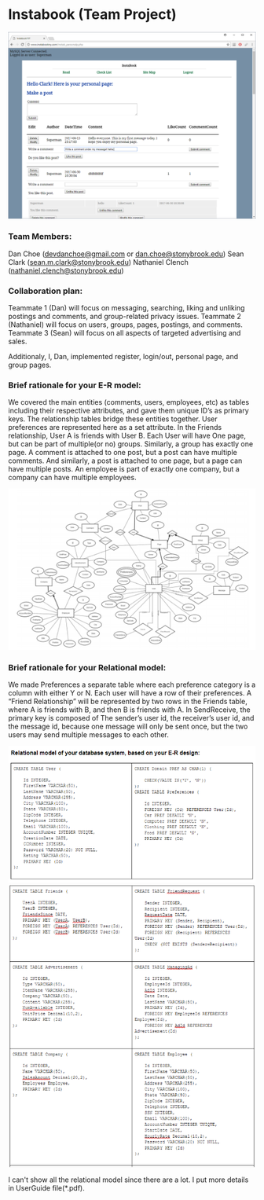 # Instabook (Team Project)

![Instabook](https://github.com/dan-choe/Instabook/blob/master/screenshots/Capture4.PNG "Instabook")

### Team Members:
Dan Choe (devdanchoe@gmail.com or dan.choe@stonybrook.edu)
Sean Clark (sean.m.clark@stonybrook.edu)
Nathaniel Clench (nathaniel.clench@stonybrook.edu)


### Collaboration plan:

Teammate 1 (Dan) will focus on messaging, searching, liking and unliking postings and comments, and group-related privacy issues.
Teammate 2 (Nathaniel) will focus on users, groups, pages, postings, and comments.
Teammate 3 (Sean) will focus on all aspects of targeted advertising and sales.

Additionaly, I, Dan, implemented register, login/out, personal page, and group pages.


### Brief rationale for your E-R model:

We covered the main entities (comments, users, employees, etc) as tables including their respective attributes, and gave them unique ID’s as primary keys. The relationship tables bridge these entities together. User preferences are represented here as a set attribute. In the Friends relationship, User A is friends with User B. Each User will have One page, but can be part of multiple(or no) groups. Similarly, a group has exactly one page. A comment is attached to one post, but a post can have multiple comments. And similarly, a post is attached to one page, but a page can have multiple posts. An employee is part of exactly one company, but a company can have multiple employees.

![ERmodel](https://github.com/dan-choe/Instabook/blob/master/screenshots/erdiagram.PNG "ERmodel")


### Brief rationale for your Relational model:

We made Preferences a separate table where each preference category is a column with either Y or N. Each user will have a row of their preferences. A “Friend Relationship” will be represented by two rows in the Friends table, where A is friends with B, and then B is friends with A. In SendReceive, the primary key is composed of The sender’s user id, the receiver’s user id, and the message id, because one message will only be sent once, but the two users may send multiple messages to each other.

![RelationalModel](https://github.com/dan-choe/Instabook/blob/master/screenshots/relation1.PNG "RelationalModel")
![RelationalModel](https://github.com/dan-choe/Instabook/blob/master/screenshots/relation2.PNG "RelationalModel")

I can't show all the relational model since there are a lot. I put more details in UserGuide file(*.pdf).